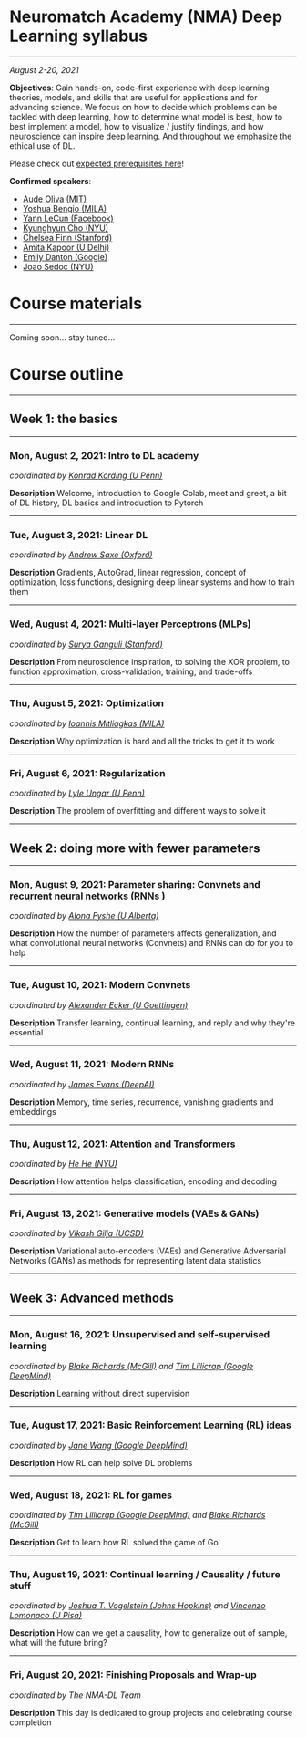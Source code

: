 # Neuromatch Academy (NMA) Deep Learning syllabus

----

*August 2-20, 2021*

**Objectives**: Gain hands-on, code-first experience with deep learning theories, models, and skills that are useful for applications and for advancing science. We focus on how to decide which problems can be tackled with deep learning, how to determine what model is best, how to best implement a model, how to visualize / justify findings, and how neuroscience can inspire deep learning. And throughout we emphasize the ethical use of DL. 

Please check out [expected prerequisites here](https://github.com/NeuromatchAcademy/precourse-dl)!

**Confirmed speakers**: 

* [Aude Oliva (MIT)](http://olivalab.mit.edu/audeoliva.html)
* [Yoshua Bengio (MILA)](https://yoshuabengio.org/)
* [Yann LeCun (Facebook)](http://yann.lecun.com/)
* [Kyunghyun Cho (NYU)](https://kyunghyuncho.me/)
* [Chelsea Finn (Stanford)](https://ai.stanford.edu/~cbfinn/)
* [Amita Kapoor (U Delhi)](https://www.dramitakapoor.com/)
* [Emily Danton (Google)](https://cephaloponderer.com/)
* [Joao Sedoc (NYU)](https://scholar.google.com/citations?user=vv355NgAAAAJ&hl=en)

# Course materials

----

Coming soon... stay tuned...

# Course outline

----

## Week 1: the basics

----

### Mon, August 2, 2021:  Intro to DL academy

*coordinated by [Konrad Kording (U Penn)](http://koerding.com/)*

**Description** Welcome, introduction to Google Colab, meet and greet, a bit of DL history, DL basics and introduction to Pytorch

----

### Tue, August 3, 2021: Linear DL 

*coordinated by [Andrew Saxe (Oxford)](https://www.saxelab.org/)*

**Description** Gradients, AutoGrad, linear regression, concept of optimization, loss functions, designing deep linear systems and how to train them

----

### Wed, August 4, 2021: Multi-layer Perceptrons (MLPs)

*coordinated by [Surya Ganguli (Stanford)](https://ganguli-gang.stanford.edu/)*

**Description** From neuroscience inspiration, to solving the XOR problem, to function approximation, cross-validation, training, and trade-offs

----

### Thu, August 5, 2021: Optimization

*coordinated by [Ioannis Mitliagkas (MILA)](http://mitliagkas.github.io/)*

**Description** Why optimization is hard and all the tricks to get it to work

----

### Fri, August 6, 2021: Regularization

*coordinated by [Lyle Ungar (U Penn)](https://www.cis.upenn.edu/~ungar/)*

**Description** The problem of overfitting and different ways to solve it

----

## Week 2: doing more with fewer parameters

----

### Mon, August 9, 2021:  Parameter sharing: Convnets and recurrent neural networks (RNNs )

*coordinated by [Alona Fyshe (U Alberta)](https://webdocs.cs.ualberta.ca/~alona/)*

**Description** How the number of parameters affects generalization, and what convolutional neural networks (Convnets) and RNNs can do for you to help

----

### Tue, August 10, 2021: Modern Convnets 

*coordinated by [Alexander Ecker (U Goettingen)](https://eckerlab.org/)*

**Description** Transfer learning, continual learning, and reply and why they're essential

----

### Wed, August 11, 2021: Modern  RNNs

*coordinated by [James Evans (DeepAI)](https://deepai.org/profile/james-a-evans)*

**Description** Memory, time series, recurrence, vanishing gradients and embeddings 

----

### Thu, August 12, 2021: Attention and Transformers

*coordinated by [He He (NYU)](https://hhexiy.github.io/)*

**Description** How attention helps classification, encoding and decoding

----

### Fri, August 13, 2021: Generative models (VAEs & GANs)

*coordinated by [Vikash Gilja (UCSD)](https://scholar.google.com/citations?user=EO3cAGQAAAAJ&hl=en)*

**Description** Variational auto-encoders (VAEs) and Generative Adversarial Networks (GANs) as methods for representing latent data statistics

----

## Week 3: Advanced methods

----

### Mon, August 16, 2021:  Unsupervised and self-supervised learning 

*coordinated by [Blake Richards (McGill)](https://sites.google.com/mila.quebec/linc-lab/home) and [Tim Lillicrap (Google DeepMind)](https://contrastiveconvergence.net/)*

**Description** Learning without direct supervision

----

### Tue, August 17, 2021: Basic Reinforcement Learning (RL) ideas 

*coordinated by [Jane Wang (Google DeepMind)](http://www.janexwang.com/)*

**Description** How RL can help solve DL problems

----

### Wed, August 18, 2021: RL for games

*coordinated by [Tim Lillicrap (Google DeepMind)](https://contrastiveconvergence.net/) and [Blake Richards (McGill)](https://sites.google.com/mila.quebec/linc-lab/home)*

**Description** Get to learn how RL solved the game of Go

----

### Thu, August 19, 2021: Continual learning /  Causality /  future stuff

*coordinated by [Joshua T. Vogelstein (Johns Hopkins)](https://jovo.me/) and [Vincenzo Lomonaco (U Pisa)](https://www.vincenzolomonaco.com/)*

**Description** How can we get a causality, how to generalize out of sample, what will the future bring?

----

### Fri, August 20, 2021:  Finishing Proposals and Wrap-up

*coordinated by The NMA-DL Team*

**Description** This day is dedicated to group projects and celebrating course completion
